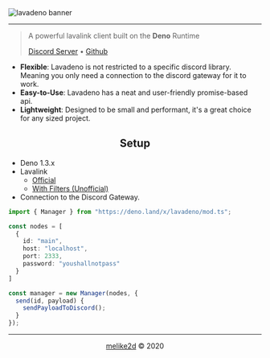 <img align="center" src="./assets/banner.png" alt="lavadeno banner">
<hr />
<blockquote>
  A powerful lavalink client built on the <strong>Deno</strong> Runtime
  <p><a href="https://discord.gg/vuJxnYk">Discord Server</a> &bull; <a href="https://github.com/lavaclient/lavadeno">Github</a></p>
</blockquote>

- **Flexible**: Lavadeno is not restricted to a specific discord library. Meaning you only need a connection to the discord gateway for it to work.
- **Easy-to-Use**: Lavadeno has a neat and user-friendly promise-based api.
- **Lightweight**: Designed to be small and performant, it's a great choice for any sized project.


<h2 align="center">Setup</h2>

- Deno 1.3.x
- Lavalink
  - [Official](https://github.com/freyacodes/lavalink)
  - [With Filters (Unofficial)](https://github.com/melike2d/lavalink/)
- Connection to the Discord Gateway.

```ts
import { Manager } from "https://deno.land/x/lavadeno/mod.ts";

const nodes = [
  {
    id: "main",
    host: "localhost",
    port: 2333,
    password: "youshallnotpass"
  }
]

const manager = new Manager(nodes, {
  send(id, payload) {
    sendPayloadToDiscord();
  }
});
```

---

<p align="center"><a href="https://melike2d.me">melike2d</a> &copy; 2020</p>
